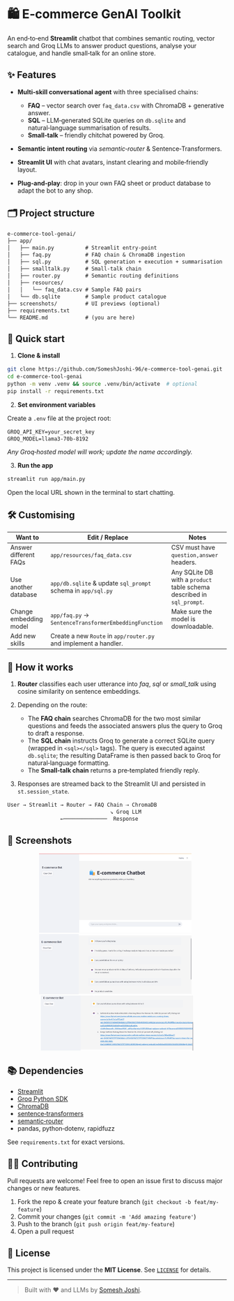 # 🛍️ E‑commerce GenAI Toolkit

An end‑to‑end **Streamlit** chatbot that combines semantic routing, vector search and Groq LLMs to answer product questions, analyse your catalogue, and handle small‑talk for an online store.

## ✨ Features

* **Multi‑skill conversational agent** with three specialised chains:

  * **FAQ** – vector search over `faq_data.csv` with ChromaDB + generative answer.
  * **SQL** – LLM‑generated SQLite queries on `db.sqlite` and natural‑language summarisation of results.
  * **Small‑talk** – friendly chitchat powered by Groq.
* **Semantic intent routing** via *semantic‑router* & Sentence‑Transformers.
* **Streamlit UI** with chat avatars, instant clearing and mobile‑friendly layout.
* **Plug‑and‑play**: drop in your own FAQ sheet or product database to adapt the bot to any shop.

## 🗂 Project structure

```text
e-commerce-tool-genai/
├── app/
│   ├── main.py          # Streamlit entry‑point
│   ├── faq.py           # FAQ chain & ChromaDB ingestion
│   ├── sql.py           # SQL generation + execution + summarisation
│   ├── smalltalk.py     # Small‑talk chain
│   ├── router.py        # Semantic routing definitions
│   ├── resources/
│   │   └── faq_data.csv # Sample FAQ pairs
│   └── db.sqlite        # Sample product catalogue
├── screenshots/         # UI previews (optional)
├── requirements.txt
└── README.md            # (you are here)
```

## 🚀 Quick start

1. **Clone & install**

```bash
git clone https://github.com/SomeshJoshi-96/e-commerce-tool-genai.git
cd e-commerce-tool-genai
python -m venv .venv && source .venv/bin/activate  # optional
pip install -r requirements.txt
```

2. **Set environment variables**

Create a `.env` file at the project root:

```env
GROQ_API_KEY=your_secret_key
GROQ_MODEL=llama3-70b-8192
```

*Any Groq‑hosted model will work; update the name accordingly.*

3. **Run the app**

```bash
streamlit run app/main.py
```

Open the local URL shown in the terminal to start chatting.

## 🛠 Customising

| Want to                | Edit / Replace                                                   | Notes                                                                  |
| ---------------------- | ---------------------------------------------------------------- | ---------------------------------------------------------------------- |
| Answer different FAQs  | `app/resources/faq_data.csv`                                     | CSV must have `question,answer` headers.                               |
| Use another database   | `app/db.sqlite` & update `sql_prompt` schema in `app/sql.py`     | Any SQLite DB with a `product` table schema described in `sql_prompt`. |
| Change embedding model | `app/faq.py` → `SentenceTransformerEmbeddingFunction`            | Make sure the model is downloadable.                                   |
| Add new skills         | Create a new `Route` in `app/router.py` and implement a handler. |                                                                        |

## 🤖 How it works

1. **Router** classifies each user utterance into *faq*, *sql* or *small\_talk* using cosine similarity on sentence embeddings.
2. Depending on the route:

   * The **FAQ chain** searches ChromaDB for the two most similar questions and feeds the associated answers plus the query to Groq to draft a response.
   * The **SQL chain** instructs Groq to generate a correct SQLite query (wrapped in `<sql></sql>` tags).  The query is executed against `db.sqlite`; the resulting DataFrame is then passed back to Groq for natural‑language formatting.
   * The **Small‑talk chain** returns a pre‑templated friendly reply.
3. Responses are streamed back to the Streamlit UI and persisted in `st.session_state`.

```
User → Streamlit → Router → FAQ Chain ⇢ ChromaDB
                                 ↘ Groq LLM
                 ←──────────────  Response
```

## 📸 Screenshots

<p align="center">
  <img src="screenshots/1.png" width="350"/> &nbsp;
  <img src="screenshots/2.png" width="350"/> &nbsp;
 <img src="screenshots/3.png" width="350"/>
</p>


## 📚 Dependencies

* [Streamlit](https://streamlit.io/)
* [Groq Python SDK](https://github.com/groq/groq-python)
* [ChromaDB](https://www.trychroma.com/)
* [sentence‑transformers](https://www.sbert.net/)
* [semantic‑router](https://pypi.org/project/semantic-router/)
* pandas, python‑dotenv, rapidfuzz

See `requirements.txt` for exact versions.

## 🧑‍💻 Contributing

Pull requests are welcome! Feel free to open an issue first to discuss major changes or new features.

1. Fork the repo & create your feature branch (`git checkout -b feat/my-feature`)
2. Commit your changes (`git commit -m 'Add amazing feature'`)
3. Push to the branch (`git push origin feat/my-feature`)
4. Open a pull request

## 🪪 License

This project is licensed under the **MIT License**. See [`LICENSE`](LICENSE) for details.

---

> Built with ❤️ and LLMs by [Somesh Joshi](https://github.com/SomeshJoshi-96).
